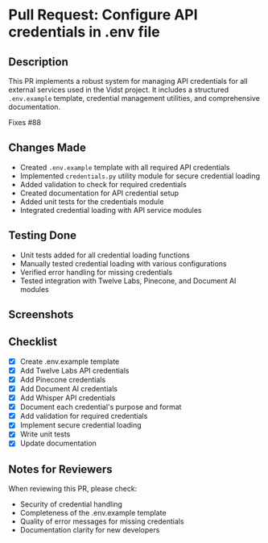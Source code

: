 # Pull Request: Configure API credentials in .env file

## Description

This PR implements a robust system for managing API credentials for all external services used in the Vidst project. It includes a structured `.env.example` template, credential management utilities, and comprehensive documentation.

Fixes #88

## Changes Made

- Created `.env.example` template with all required API credentials
- Implemented `credentials.py` utility module for secure credential loading
- Added validation to check for required credentials
- Created documentation for API credential setup
- Added unit tests for the credentials module
- Integrated credential loading with API service modules

## Testing Done

- Unit tests added for all credential loading functions
- Manually tested credential loading with various configurations
- Verified error handling for missing credentials
- Tested integration with Twelve Labs, Pinecone, and Document AI modules

## Screenshots

<!-- Add screenshots of the .env.example file and documentation -->

## Checklist

- [x] Create .env.example template
- [x] Add Twelve Labs API credentials
- [x] Add Pinecone credentials
- [x] Add Document AI credentials
- [x] Add Whisper API credentials
- [x] Document each credential's purpose and format
- [x] Add validation for required credentials
- [x] Implement secure credential loading
- [x] Write unit tests
- [x] Update documentation

## Notes for Reviewers

When reviewing this PR, please check:
- Security of credential handling
- Completeness of the .env.example template
- Quality of error messages for missing credentials
- Documentation clarity for new developers